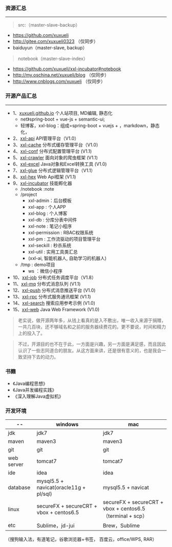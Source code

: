 ### 资源汇总

---
> src:（master-slave-backup）
- https://github.com/xuxueli
- http://gitee.com/xuxueli0323 （仅同步）
- baiduyun（master-slave, backup）

> notebook（master-slave-index）
- https://github.com/xuxueli/xxl-incubator#notebook
- http://my.oschina.net/xuxueli/blog （仅同步）
- http://www.cnblogs.com/xuxueli （仅同步）


### 开源产品汇总

---
- 1、[xuxueli.github.io](https://github.com/xuxueli/xuxueli.github.io)  个人站项目, MD编辑, 静态化
    - net》spring-boot + vue-js + semantic-ui;
    - 轻博客，xxl-blog：组成=spring-boot + vuejs + ，markdown，静态化，
- 2、[xxl-api](https://github.com/xuxueli/xxl-api)               API管理平台（V1.0）
- 3、[xxl-cache](https://github.com/xuxueli/xxl-cache)           分布式缓存管理平台（V1.0）
- 4、[xxl-conf](https://github.com/xuxueli/xxl-conf)             分布式配置管理平台 (V1.1)
- 5、[xxl-crawler](https://github.com/xuxueli/xxl-crawler)       面向对象的爬虫框架 (V1.1)
- 6、[xxl-excel](https://github.com/xuxueli/xxl-excel)           Java对象和Excel转换工具 (V1.0)
- 7、[xxl-glue](https://github.com/xuxueli/xxl-glue)             分布式逻辑管理平台（V1.1）
- 8、[xxl-hex](https://github.com/xuxueli/xxl-hex)               Web Api框架 (V1.1)
- 9、[xxl-incubator](https://github.com/xuxueli/xxl-incubator)   技能孵化器
    - /notebook :note
    - /project
        - xxl-admin：后台模板
        - xxl-app : 个人APP
        - xxl-blog : 个人博客
        - xxl-db : 分库分表中间件
        - xxl-note : 笔记小程序
        - xxl-permission : RBAC权限系统
        - xxl-pm : 工作流驱动的项目管理平台
        - xxl-seckill : 秒杀系统
        - xxl-util : 实用工具类汇总
        - (xxl-ai, 智能机器人, 自助学习的机器人)
    - /tmp : demo项目
        - ws ：微信小程序
- 10、[xxl-job](https://github.com/xuxueli/xxl-job)               分布式任务调度平台（V1.8）
- 11、[xxl-mq](https://github.com/xuxueli/xxl-mq)                分布式消息队列 (V1.1)
- 12、[xxl-push](https://github.com/xuxueli/xxl-push)            分布式消息推送平台 (V1.0)
- 13、[xxl-rpc](https://github.com/xuxueli/xxl-rpc)              分布式服务通讯框架 (V1.1)
- 14、[xxl-search](https://github.com/xuxueli/xxl-search)        搜索应用参考示例 (V1.0)
- 15、[xxl-web](https://github.com/xuxueli/xxl-web)              Java Web Framework (V1.0)


> 老实说，做开源两年多，从钱上看真的是入不敷出，唯一收入来源于捐赠，一共几百块，还不够域名和之前的服务器续费花的。更不要说，时间和精力上的投入了。

> 不过，开源目的也不在于此，一方面是兴趣，另一方面是满足感，而且因此认识了一些志同道合的朋友。从这方面来讲，还是很有意义的，也是我会一致坚持下去的动力。


### 书籍

- 《Java编程思想》
- 《Java并发编程实践》
- 《深入理解Java虚拟机》

### 开发环境

-- | windows | mac
--- | --- | ---
jdk | jdk7 | jdk7
maven | maven3 | maven3
git | git | git
web server | tomcat7 | tomcat7
ide | idea | idea
database | mysql5.5 + navicat(oracle11g + pl/sql) | mysql5.5 + navicat
linux | secureFX + secureCRT + vbox + centos6.5 | secureFX + secureCRT + vbox + centos6.5（terminal + scp）
etc | Sublime，jd-jui | Brew，Sublime
（搜狗输入法，有道笔记，谷歌浏览器+书签， 百度云，office/WPS, RAR）






